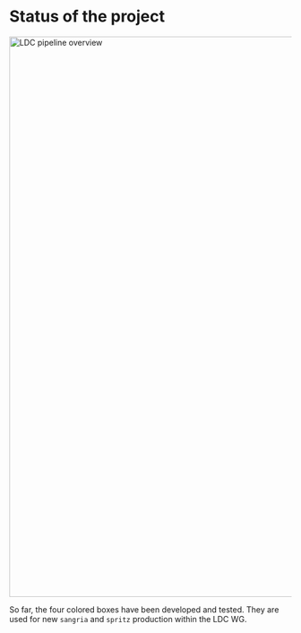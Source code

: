 # Status of the project

<img src="status/pipeline.png"  alt="LDC pipeline overview" width="1000"/> 

So far, the four colored boxes have been developed and tested. They
are used for new `sangria` and `spritz` production within the LDC WG.

